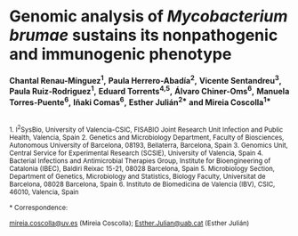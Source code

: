 # Genomic analysis of _Mycobacterium brumae_ sustains its nonpathogenic and immunogenic phenotype  
__Chantal Renau-Mínguez<sup>1</sup>,__ 
__Paula Herrero-Abadía<sup>2</sup>,__ 
__Vicente Sentandreu<sup>3</sup>,__ 
__Paula Ruiz-Rodriguez<sup>1</sup>,__ 
__Eduard Torrents<sup>4,5</sup>,__ 
__Álvaro Chiner-Oms<sup>6</sup>,__ 
__Manuela Torres-Puente<sup>6</sup>,__ 
__Iñaki Comas<sup>6</sup>,__ 
__Esther Julián<sup>2*</sup>__
__and Mireia Coscolla<sup>1*</sup>__

<br>
<sub> 1. I<sup>2</sup>SysBio, University of Valencia-CSIC, FISABIO Joint Research Unit Infection and Public Health, Valencia, Spain  
2. Genetics and Microbiology Department, Faculty of Biosciences, Autonomous University of Barcelona, 08193, Bellaterra, Barcelona, Spain  
3. Genomics Unit, Central Service for Experimental Research (SCSIE), University of Valencia, Spain  
4. Bacterial Infections and Antimicrobial Therapies Group, Institute for Bioengineering of Catalonia (IBEC), Baldiri Reixac 15-21, 08028 Barcelona, Spain  
5. Microbiology Section, Department of Genetics, Microbiology and Statistics, Biology Faculty, Universitat de Barcelona, 08028 Barcelona, Spain  
6. Instituto de Biomedicina de Valencia (IBV), CSIC, 46010, Valencia, Spain  </sub>  

<sub> * Correspondence:  <sub>   

<sub> mireia.coscolla@uv.es (Mireia Coscolla); Esther.Julian@uab.cat (Esther Julián) <sub> 

